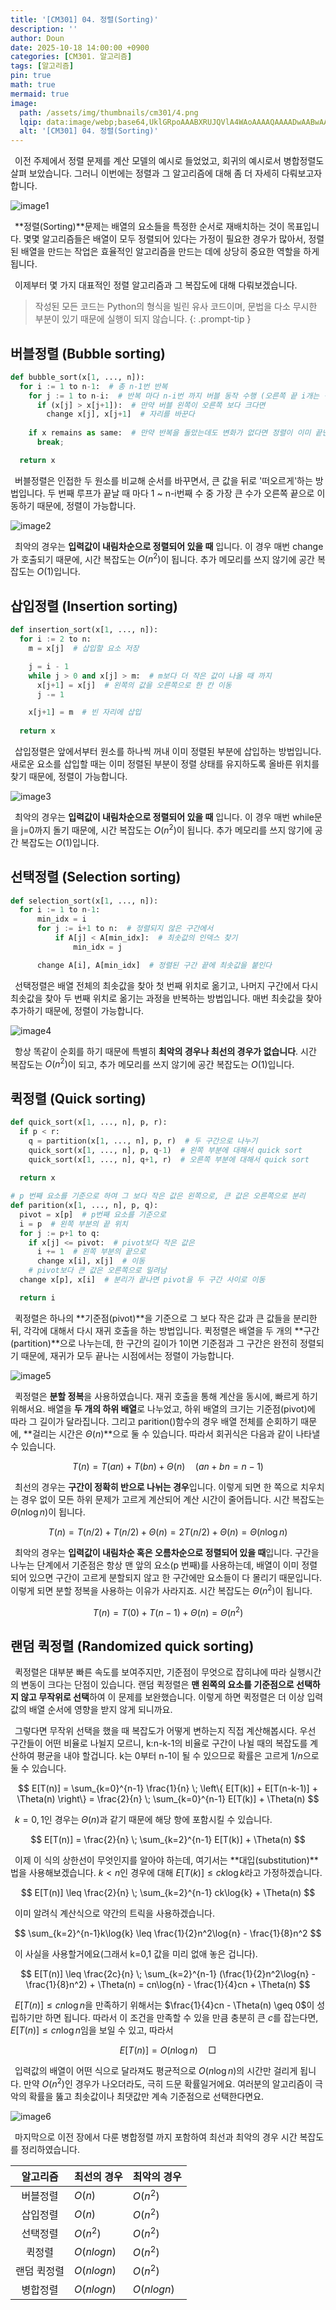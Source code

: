 ```yaml
---
title: '[CM301] 04. 정렬(Sorting)'
description: ''
author: Doun
date: 2025-10-18 14:00:00 +0900
categories: [CM301. 알고리즘]
tags: [알고리즘]
pin: true
math: true
mermaid: true
image:
  path: /assets/img/thumbnails/cm301/4.png
  lqip: data:image/webp;base64,UklGRpoAAABXRUJQVlA4WAoAAAAQAAAADwAABwAAQUxQSDIAAAARL0AmbZurmr57yyIiqE8oiG0bejIYEQTgqiDA9vqnsUSI6H+oAERp2HZ65qP/VIAWAFZQOCBCAAAA8AEAnQEqEAAIAAVAfCWkAALp8sF8rgRgAP7o9FDvMCkMde9PK7euH5M1m6VWoDXf2FkP3BqV0ZYbO6NA/VFIAAAA
  alt: '[CM301] 04. 정렬(Sorting)'
---
```

 &ensp;이전 주제에서 정렬 문제를 계산 모델의 예시로 들었었고, 회귀의 예시로서 병합정렬도 살펴 보았습니다. 그러니 이번에는 정렬과 그 알고리즘에 대해 좀 더 자세히 다뤄보고자 합니다.

<img src="{{ 'assets/img/illustration/cm301/4_1.png' | absolute_url }}" alt="image1" class="post" />
 
 &ensp;**정렬(Sorting)**문제는 배열의 요소들을 특정한 순서로 재배치하는 것이 목표입니다. 몇몇 알고리즘들은 배열이 모두 정렬되어 있다는 가정이 필요한 경우가 많아서, 정렬된 배열을 만드는 작업은 효율적인 알고리즘을 만드는 데에 상당히 중요한 역할을 하게 됩니다.

 &ensp;이제부터 몇 가지 대표적인 정렬 알고리즘과 그 복잡도에 대해 다뤄보겠습니다.

> 작성된 모든 코드는 Python의 형식을 빌린 유사 코드이며, 문법을 다소 무시한 부분이 있기 때문에 실행이 되지 않습니다.
{: .prompt-tip }

## 버블정렬 (Bubble sorting)

``` python
def bubble_sort(x[1, ..., n]):
  for i := 1 to n-1:  # 총 n-1번 반복
    for j := 1 to n-i:  # 반복 마다 n-i번 까지 버블 동작 수행 (오른쪽 끝 i개는 정렬되어 있음)
      if (x[j] > x[j+1]):  # 만약 버블 왼쪽이 오른쪽 보다 크다면
        change x[j], x[j+1]  # 자리를 바꾼다
    
    if x remains as same:  # 만약 반복을 돌았는데도 변화가 없다면 정렬이 이미 끝난 것
      break;

  return x
```

 &ensp;버블정렬은 인접한 두 원소를 비교해 순서를 바꾸면서, 큰 값을 뒤로 '떠오르게'하는 방법입니다. 두 번째 루프가 끝날 때 마다 1 ~ n-i번째 수 중 가장 큰 수가 오른쪽 끝으로 이동하기 때문에, 정렬이 가능합니다.

<img src="{{ 'assets/img/illustration/cm301/4_2.png' | absolute_url }}" alt="image2" class="post" />

 &ensp;최악의 경우는 **입력값이 내림차순으로 정렬되어 있을 때** 입니다. 이 경우 매번 change가 호출되기 때문에, 시간 복잡도는 $O(n^2)$이 됩니다. 추가 메모리를 쓰지 않기에 공간 복잡도는 $O(1)$입니다.

## 삽입정렬 (Insertion sorting)

```python
def insertion_sort(x[1, ..., n]):
  for i := 2 to n:
    m = x[j]  # 삽입할 요소 저장

    j = i - 1
    while j > 0 and x[j] > m:  # m보다 더 작은 값이 나올 때 까지
      x[j+1] = x[j]  # 왼쪽의 값을 오른쪽으로 한 칸 이동
      j -= 1

    x[j+1] = m  # 빈 자리에 삽입
  
  return x
```

 &ensp;삽입정렬은 앞에서부터 원소를 하나씩 꺼내 이미 정렬된 부분에 삽입하는 방법입니다. 새로운 요소를 삽입할 때는 이미 정렬된 부분이 정렬 상태를 유지하도록 올바른 위치를 찾기 때문에, 정렬이 가능합니다.

<img src="{{ 'assets/img/illustration/cm301/4_3.png' | absolute_url }}" alt="image3" class="post" />

 &ensp;최악의 경우는 **입력값이 내림차순으로 정렬되어 있을 때** 입니다. 이 경우 매번 while문을 j=0까지 돌기 때문에, 시간 복잡도는 $O(n^2)$이 됩니다. 추가 메모리를 쓰지 않기에 공간 복잡도는 $O(1)$입니다.

## 선택정렬 (Selection sorting)

``` python
def selection_sort(x[1, ..., n]):
  for i := 1 to n-1:
      min_idx = i
      for j := i+1 to n:  # 정렬되지 않은 구간에서
          if A[j] < A[min_idx]:  # 최솟값의 인덱스 찾기
              min_idx = j

      change A[i], A[min_idx]  # 정렬된 구간 끝에 최솟값을 붙인다
```

 &ensp;선택정렬은 배열 전체의 최솟값을 찾아 첫 번째 위치로 옮기고, 나머지 구간에서 다시 최솟값을 찾아 두 번째 위치로 옮기는 과정을 반복하는 방법입니다. 매번 최솟값을 찾아 추가하기 때문에, 정렬이 가능합니다.

<img src="{{ 'assets/img/illustration/cm301/4_4.png' | absolute_url }}" alt="image4" class="post" />

 &ensp;항상 똑같이 순회를 하기 때문에 특별히 **최악의 경우나 최선의 경우가 없습니다**. 시간 복잡도는 $O(n^2)$이 되고, 추가 메모리를 쓰지 않기에 공간 복잡도는 $O(1)$입니다.

## 퀵정렬 (Quick sorting)

``` python
def quick_sort(x[1, ..., n], p, r):
  if p < r:
    q = partition(x[1, ..., n], p, r)  # 두 구간으로 나누기
    quick_sort(x[1, ..., n], p, q-1)  # 왼쪽 부분에 대해서 quick sort
    quick_sort(x[1, ..., n], q+1, r)  # 오른쪽 부분에 대해서 quick sort
  
  return x

# p 번째 요소를 기준으로 하여 그 보다 작은 값은 왼쪽으로, 큰 값은 오른쪽으로 분리
def parition(x[1, ..., n], p, q):
  pivot = x[p]  # p번째 요소를 기준으로
  i = p  # 왼쪽 부분의 끝 위치
  for j := p+1 to q:
    if x[j] <= pivot:  # pivot보다 작은 값은
      i += 1  # 왼쪽 부분의 끝으로
      change x[i], x[j]  # 이동
    # pivot보다 큰 값은 오른쪽으로 밀려남
  change x[p], x[i]  # 분리가 끝나면 pivot을 두 구간 사이로 이동

  return i
```

 &ensp;퀵정렬은 하나의 **기준점(pivot)**을 기준으로 그 보다 작은 값과 큰 값들을 분리한 뒤, 각각에 대해서 다시 재귀 호출을 하는 방법입니다. 퀵정렬은 배열을 두 개의 **구간(partition)**으로 나누는데, 한 구간의 길이가 1이면 기준점과 그 구간은 완전히 정렬되기 때문에, 재귀가 모두 끝나는 시점에서는 정렬이 가능합니다.

<img src="{{ 'assets/img/illustration/cm301/4_5.png' | absolute_url }}" alt="image5" class="post" />

 &ensp;퀵정렬은 **분할 정복**을 사용하였습니다. 재귀 호출을 통해 계산을 동시에, 빠르게 하기 위해서요. 배열을 **두 개의 하위 배열**로 나누었고, 하위 배열의 크기는 기준점(pivot)에 따라 그 길이가 달라집니다. 그리고 parition()함수의 경우 배열 전체를 순회하기 때문에, **걸리는 시간은 $\Theta(n)$**으로 둘 수 있습니다. 따라서 회귀식은 다음과 같이 나타낼 수 있습니다.

$$
T(n) = T(an) + T(bn) + \Theta(n) \quad (an + bn = n-1)
$$

 &ensp;최선의 경우는 **구간이 정확히 반으로 나뉘는 경우**입니다. 이렇게 되면 한 쪽으로 치우치는 경우 없이 모든 하위 문제가 고르게 계산되어 계산 시간이 줄어듭니다. 시간 복잡도는 $\Theta(n\log{n})$이 됩니다.

$$
T(n) = T(n/2) + T(n/2) + \Theta(n) = 2T(n/2) + \Theta(n) = \Theta(n\log{n})
$$

 &ensp;최악의 경우는 **입력값이 내림차순 혹은 오름차순으로 정렬되어 있을 때**입니다. 구간을 나누는 단계에서 기준점은 항상 맨 앞의 요소(p 번째)를 사용하는데, 배열이 이미 정렬되어 있으면 구간이 고르게 분할되지 않고 한 구간에만 요소들이 다 몰리기 때문입니다. 이렇게 되면 분할 정복을 사용하는 이유가 사라지죠. 시간 복잡도는 $\Theta(n^2)$이 됩니다.

$$
T(n) = T(0) + T(n-1) + \Theta(n) = \Theta(n^2)
$$

## 랜덤 퀵정렬 (Randomized quick sorting)

 &ensp;퀵정렬은 대부분 빠른 속도를 보여주지만, 기준점이 무엇으로 잡히냐에 따라 실행시간의 변동이 크다는 단점이 있습니다. 랜덤 퀵정렬은 **맨 왼쪽의 요소를 기준점으로 선택하지 않고 무작위로 선택**하여 이 문제를 보완했습니다. 이렇게 하면 퀵정렬은 더 이상 입력값의 배열 순서에 영향을 받지 않게 되니까요.

 &ensp;그렇다면 무작위 선택을 했을 때 복잡도가 어떻게 변하는지 직접 계산해봅시다. 우선 구간들이 어떤 비율로 나뉠지 모르니, k:n-k-1의 비율로 구간이 나뉠 때의 복잡도를 계산하여 평균을 내야 할겁니다. k는 0부터 n-1이 될 수 있으므로 확률은 고르게 $1/n$으로 둘 수 있습니다.

$$
E[T(n)] = \sum_{k=0}^{n-1} \frac{1}{n} \; \left\{ E[T(k)] + E[T(n-k-1)] + \Theta(n) \right\} = \frac{2}{n} \; \sum_{k=0}^{n-1} E[T(k)] + \Theta(n)
$$

 &ensp;$k = 0, 1$인 경우는 $\Theta(n)$과 같기 때문에 해당 항에 포함시킬 수 있습니다.

$$
E[T(n)] = \frac{2}{n} \; \sum_{k=2}^{n-1} E[T(k)] + \Theta(n)
$$

 &ensp;이제 이 식의 상한선이 무엇인지를 알아야 하는데, 여기서는 **대입(substitution)**법을 사용해보겠습니다. $k < n$인 경우에 대해 $E[T(k)] \leq ck\log{k}$라고 가정하겠습니다.

$$
E[T(n)] \leq \frac{2}{n} \; \sum_{k=2}^{n-1} ck\log{k} + \Theta(n)
$$

 &ensp;이미 알려식 계산식으로 약간의 트릭을 사용하겠습니다.

$$
\sum_{k=2}^{n-1}k\log{k} \leq \frac{1}{2}n^2\log{n} - \frac{1}{8}n^2
$$

 &ensp;이 사실을 사용할거에요(그래서 k=0,1 값을 미리 없애 놓은 겁니다).

$$
E[T(n)] \leq \frac{2c}{n} \; \sum_{k=2}^{n-1} (\frac{1}{2}n^2\log{n} - \frac{1}{8}n^2) + \Theta(n) = cn\log{n} - \frac{1}{4}cn + \Theta(n)
$$

 &ensp;$E[T(n)] \leq cn\log{n}$을 만족하기 위해서는 $\frac{1}{4}cn - \Theta(n) \geq 0$이 성립하기만 하면 됩니다. 따라서 이 조건을 만족할 수 있을 만큼 충분히 큰 $c$를 잡는다면, $E[T(n)] \leq cn\log{n}$임을 보일 수 있고, 따라서

$$
E[T(n)] = O(n\log{n}) \quad \Box
$$

 &ensp;입력값의 배열이 어떤 식으로 달라져도 평균적으로 $O(n\log{n})$의 시간만 걸리게 됩니다. 만약 $O(n^2)$인 경우가 나오더라도, 극히 드문 확률일거에요. 여러분의 알고리즘이 극악의 확률을 뚫고 최솟값이나 최댓값만 계속 기준점으로 선택한다면요.

<img src="{{ 'assets/img/illustration/cm301/4_6.png' | absolute_url }}" alt="image6" class="post" />

 &ensp;마지막으로 이전 장에서 다룬 병합정렬 까지 포함하여 최선과 최악의 경우 시간 복잡도를 정리하였습니다.

| 알고리즘    | 최선의 경우  | 최악의 경우  |
| :-------:  | :-------   | :-------   |
| 버블정렬    | $O(n)$     | $O(n^2)$    |
| 삽입정렬    | $O(n)$     | $O(n^2)$    |
| 선택정렬    | $O(n^2)$   | $O(n^2)$    |
|   퀵정렬    | $O(nlogn)$ | $O(n^2)$    |
| 랜덤 퀵정렬  | $O(nlogn)$ | $O(n^2)$    |
| 병합정렬    | $O(nlogn)$ | $O(nlogn)$  |